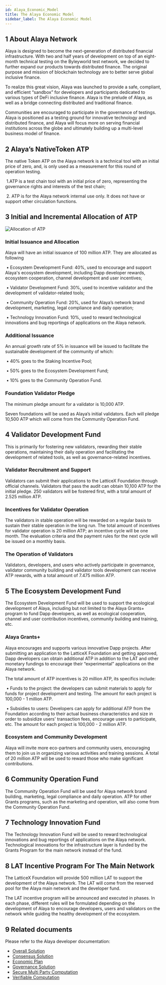 ```yaml
---
id: Alaya_Economic_Model
title: The Alaya Economic Model
sidebar_label: The Alaya Economic Model
---
```


## 1 About Alaya Network

Alaya is designed to become the next-generation of distributed financial infrastructure. With two and half years of development on top of an eight-month technical testing on the Byleyworld test network, we decided to further expand our products towards distributed finance. The original purpose and mission of blockchain technology are to better serve global inclusive finance.

To realize this great vision, Alaya was launched to provide a safe, compliant, and efficient “sandbox” for developers and participants dedicated to various types of DeFi inclusive finance. Alaya is the prelude of Alaya, as well as a bridge connecting distributed and traditional finance.

Communities are encouraged to participate in the governance of testings. Alaya is positioned as a testing ground for innovative technology and distributed finance, and Alaya will focus more on serving financial institutions across the globe and ultimately building up a multi-level business model of finance.

## 2 Alaya’s NativeToken ATP

The native Token ATP on the Alaya network is a technical tool with an initial price of zero, and, is only used as a measurement for this round of operation testing.

​	1.ATP is a test chain tool with an initial price of zero, representing the governance rights and interests of the test chain;

​	2. ATP is for the Alaya network internal use only. It does not have or support other circulation functions.

## 3 Initial and Incremental Allocation of ATP

<img src="/alaya-devdocs/img/en/Alaya_economic_model.assets/allocation_of_atp.png" alt="Allocation of ATP"/> 

### Initial Issuance and Allocation

Alaya will have an initial issuance of 100 million ATP. They are allocated as following

​	• Ecosystem Development Fund: 40%, used to encourage and support Alaya's ecosystem development, including Dapp developer rewards, ecosystem cooperation, channel development and user incentives;

​	• Validator Development Fund: 30%, used to incentive validator and the development of validator-related tools;

​	• Community Operation Fund: 20%, used for Alaya’s network brand development, marketing, legal compliance and daily operation;

​	• Technology Innovation Fund: 10%, used to reward technological innovations and bug reportings of applications on the Alaya network.

### Additional Issuance

An annual growth rate of 5% in issuance will be issued to facilitate the sustainable development of the community of which:

​	• 40% goes to the Staking Incentive Pool;

​	• 50% goes to the Ecosystem Development Fund;

​	• 10% goes to the Community Operation Fund.

### Foundation Validator Pledge

The minimum pledge amount for a validator is 10,000 ATP.

Seven foundations will be used as Alaya’s initial validators. Each will pledge 10,500 ATP which will come from the Community Operation Fund.

## 4 Validator Development Fund

This is primarily for fostering new validators, rewarding their stable operations, maintaining their daily operation and facilitating the development of related tools, as well as governance-related incentives.

### Validator Recruitment and Support

Validators can submit their applications to the LatticeX Foundation through official channels. Validators that pass the audit can obtain 10,100 ATP for the initial pledge. 250 validators will be fostered first, with a total amount of 2.525 million ATP.

### Incentives for Validator Operation

The validators in stable operation will be rewarded on a regular basis to sustain their stable operation in the long run. The total amount of incentives for validator operation is 20 million ATP; an incentive cycle will be one month. The evaluation criteria and the payment rules for the next cycle will be issued on a monthly basis.

### The Operation of Validators

Validators, developers, and users who actively participate in governance, validator community building and validator tools development can receive ATP rewards, with a total amount of 7.475 million ATP.

## 5 The Ecosystem Development Fund

The Ecosystem Development Fund will be used to support the ecological development of Alaya, including but not limited to the Alaya Grants+ program to fund Dapp developers, as well as ecological cooperation, channel and user contribution incentives, community building and training, etc.

### Alaya Grants+

Alaya encourages and supports various innovative Dapp projects. After submitting an application to the LatticeX Foundation and getting approved, Dapp developers can obtain additional ATP in addition to the LAT and other monetary fundings to encourage their “experimental” applications on the Alaya network.

The total amount of ATP incentives is 20 million ATP, its specifics include:

​	• Funds to the project: the developers can submit materials to apply for funds for project development and testing. The amount for each project is 100,000 - 1 million ATP.

​	• Subsidies to users: Developers can apply for additional ATP from the Foundation according to their actual business characteristics and size in order to subsidize users' transaction fees, encourage users to participate, etc. The amount for each project is 100,000 - 2 million ATP.

### Ecosystem and Community Development

Alaya will invite more eco-partners and community users, encouraging them to join us in organizing various activities and training sessions. A total of 20 million ATP will be used to reward those who make significant contributions.

## 6 Community Operation Fund

The Community Operation Fund will be used for Alaya network brand building, marketing, legal compliance and daily operation. ATP for other Grants programs, such as the marketing and operation, will also come from the Community Operation Fund.

## 7 Technology Innovation Fund

The Technology Innovation Fund will be used to reward technological innovations and bug reportings of applications on the Alaya network. Technological innovations for the infrastructure layer is funded by the Grants Program for the main network instead of the fund.

## 8 LAT Incentive Program For The Main Network

The LatticeX Foundation will provide 500 million LAT to support the development of the Alaya network. The LAT will come from the reserved pool for the Alaya main network and the developer fund.

The LAT incentive program will be announced and executed in phases. In each phase, different rules will be formulated depending on the development of Alaya to encourage developers, users and validators on the network while guiding the healthy development of the ecosystem.

## 9 Related documents

Please refer to the Alaya developer documentation:

- [Overall Solution](/alaya-devdocs/en/Alaya_Overall_Solution/)
- [Consensus Solution](/alaya-devdocs/en/Alaya_Solution/)
- [Economic Plan](/alaya-devdocs/en/Alaya_Economic_Plan/)
- [Governance Solution](/alaya-devdocs/en/Alaya_Governance_Solution/)
- [Secure Multi Party Computation](/alaya-devdocs/en/Secure_Multi_Party_Computation/)
- [Verifiable Computation](/alaya-devdocs/en/Verifiable_Computation/)

